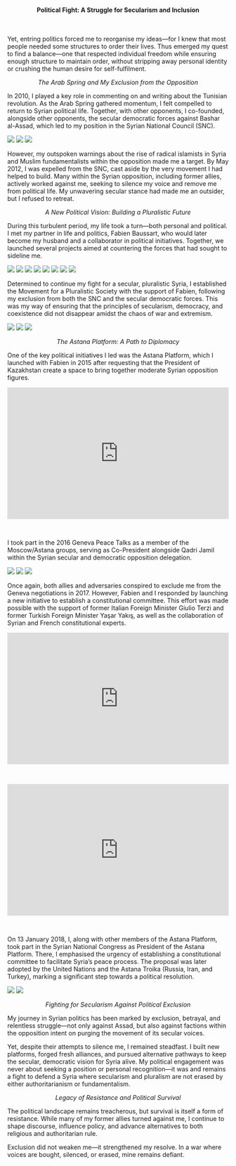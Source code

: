 <center><h4>Political Fight: A Struggle for Secularism and Inclusion</h4></center>
<br/>

Yet, entring politics forced me to reorganise my ideas—for I knew that most people needed some structures to order their lives. Thus emerged my quest to find a balance—one that respected individual freedom while ensuring enough structure to maintain order, without stripping away personal identity or crushing the human desire for self-fulfilment.

<center><i>The Arab Spring and My Exclusion from the Opposition</i></center>

In 2010, I played a key role in commenting on and writing about the Tunisian revolution. As the Arab Spring gathered momentum, I felt compelled to return to Syrian political life. Together, with other opponents, I co-founded, alongside other opponents, the secular democratic forces against Bashar al-Assad, which led to my position in the Syrian National Council (SNC).

![](53.jpeg)
![](54.jpeg)
![](55.jpeg)

However, my outspoken warnings about the rise of radical islamists in Syria and Muslim fundamentalists within the opposition made me a target. By May 2012, I was expelled from the SNC, cast aside by the very movement I had helped to build. Many within the Syrian opposition, including former allies, actively worked against me, seeking to silence my voice and remove me from political life. My unwavering secular stance had made me an outsider, but I refused to retreat.

<center><i>A New Political Vision: Building a Pluralistic Future</i></center>

During this turbulent period, my life took a turn—both personal and political. I met my partner in life and politics, Fabien Baussart, who would later become my husband and a collaborator in political initiatives. Together, we launched several projects aimed at countering the forces that had sought to sideline me.

![](56.jpeg)
![](57.jpeg)
![](58.jpeg)
![](59.jpeg)
![](60.jpeg)
![](61.jpeg)
![](62.jpeg)
![](63.jpeg)

Determined to continue my fight for a secular, pluralistic Syria, I established the Movement for a Pluralistic Society with the support of Fabien, following my exclusion from both the SNC and the secular democratic forces. This was my way of ensuring that the principles of secularism, democracy, and coexistence did not disappear amidst the chaos of war and extremism.

![](64.jpeg)
![](65.jpeg)
![](66.jpeg)

<p></p>
<center><i>The Astana Platform: A Path to Diplomacy</i></center>

One of the key political initiatives I led was the Astana Platform, which I launched with Fabien in 2015 after requesting that the President of Kazakhstan create a space to bring together moderate Syrian opposition figures.

<p></p>
<center>
<div style="display: flex; justify-content: center; position:relative;width: 100%;height: 300px;"><iframe
    src="https://iframe.mediadelivery.net/embed/450696/63c57e59-832b-4cfc-889e-6799ed621cb0?autoplay=false&loop=false&muted=false&preload=true&responsive=true"
    loading="lazy" style="border:0;height:100%;width: 520px;"
    allow="accelerometer;gyroscope;autoplay;encrypted-media;picture-in-picture;" allowfullscreen="true"></iframe>
</div>
</center>
<p></p>
<br>

I took part in the 2016 Geneva Peace Talks as a member of the Moscow/Astana groups, serving as Co-President alongside Qadri Jamil within the Syrian secular and democratic opposition delegation.

![](67.jpeg)
![](68.jpg)
![](69.jpeg)

Once again, both allies and adversaries conspired to exclude me from the Geneva negotiations in 2017. However, Fabien and I responded by launching a new initiative to establish a constitutional committee. This effort was made possible with the support of former Italian Foreign Minister Giulio Terzi and former Turkish Foreign Minister Yaşar Yakış, as well as the collaboration of Syrian and French constitutional experts.

<p></p>
<center>
<div style="display: flex; justify-content: center; position:relative;width: 100%;height: 300px;"><iframe
    src="https://iframe.mediadelivery.net/embed/450696/2574c6dc-c64f-4ec9-a659-9b74ab7d4e9a?autoplay=false&loop=false&muted=false&preload=true&responsive=true"
    loading="lazy" style="border:0;height:100%;width: 520px;"
    allow="accelerometer;gyroscope;autoplay;encrypted-media;picture-in-picture;" allowfullscreen="true"></iframe>
</div>
</center>
<p></p>

<br>

<p></p>
<center>
<div style="display: flex; justify-content: center; position:relative;width: 100%;height: 300px;"><iframe
    src="https://iframe.mediadelivery.net/embed/450696/c5a46a3a-ad20-44e5-8c8e-ebf512c660de?autoplay=false&loop=false&muted=false&preload=true&responsive=true"
    loading="lazy" style="border:0;height:100%;width: 520px;"
    allow="accelerometer;gyroscope;autoplay;encrypted-media;picture-in-picture;" allowfullscreen="true"></iframe>
</div>
</center>
<p></p>
<br>
 
On 13 January 2018, I, along with other members of the Astana Platform, took part in the Syrian National Congress as President of the Astana Platform. There, I emphasised the urgency of establishing a constitutional committee to facilitate Syria’s peace process. The proposal was later adopted by the United Nations and the Astana Troika (Russia, Iran, and Turkey), marking a significant step towards a political resolution.

![](70.jpeg)
![](71.jpeg)

<p></p>
<center><i>Fighting for Secularism Against Political Exclusion</i></center>

My journey in Syrian politics has been marked by exclusion, betrayal, and relentless struggle—not only against Assad, but also against factions within the opposition intent on purging the movement of its secular voices.

Yet, despite their attempts to silence me, I remained steadfast. I built new platforms, forged fresh alliances, and pursued alternative pathways to keep the secular, democratic vision for Syria alive. My political engagement was never about seeking a position or personal recognition—it was and remains a fight to defend a Syria where secularism and pluralism are not erased by either authoritarianism or fundamentalism.

<center><i>Legacy of Resistance and Political Survival</i></center>

The political landscape remains treacherous, but survival is itself a form of resistance. While many of my former allies turned against me, I continue to shape discourse, influence policy, and advance alternatives to both religious and authoritarian rule.

Exclusion did not weaken me—it strengthened my resolve. In a war where voices are bought, silenced, or erased, mine remains defiant.

